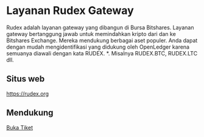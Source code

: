 # Layanan Rudex Gateway

Rudex adalah layanan gateway yang dibangun di Bursa Bitshares. Layanan gateway bertanggung jawab untuk memindahkan kripto dari dan ke Bitshares Exchange. Mereka mendukung berbagai aset populer. Anda dapat dengan mudah mengidentifikasi yang didukung oleh OpenLedger karena semuanya diawali dengan kata RUDEX. *. Misalnya RUDEX.BTC, RUDEX.LTC dll.

## Situs web

<https://rudex.org>

## Mendukung

[Buka Tiket](https://rudex.freshdesk.com)